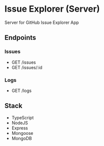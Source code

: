 # Issue Explorer (Server)
Server for GitHub Issue Explorer App

## Endpoints
### Issues
- GET /issues
- GET /issues/:id

### Logs
- GET /logs

## Stack
- TypeScript
- NodeJS
- Express
- Mongoose
- MongoDB